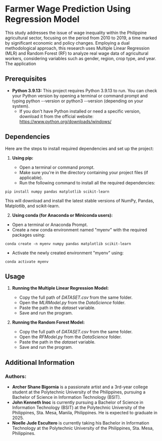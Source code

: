 # **Farmer Wage Prediction Using Regression Model**

This study addresses the issue of wage inequality within the Philippine agricultural sector, focusing on the period from 2010 to 2019, a time marked by significant economic and policy changes. Employing a dual methodological approach, this research uses Multiple Linear Regression (MLR) and Random Forest (RF) to analyze real wage data of agricultural workers, considering variables such as gender, region, crop type, and year. The application

## **Prerequisites**

- **Python 3.9.13:** This project requires Python 3.9.13 to run. You can check your Python version by opening a terminal or command prompt and typing python --version or python3 --version (depending on your system). 
	- If you don't have Python installed or need a specific version, download it from the official website: https://www.python.org/downloads/windows/


## **Dependencies**

Here are the steps to install required dependencies and set up the project:

1. **Using pip:**

	- Open a terminal or command prompt.
	- Make sure you're in the directory containing your project files (if applicable).
	- Run the following command to install all the required dependencies:
```
pip install numpy pandas matplotlib scikit-learn
```
  This will download and install the latest stable versions of NumPy, Pandas, Matplotlib, and scikit-learn.

2. **Using conda (for Anaconda or Miniconda users):**

  - Open a terminal or Anaconda Prompt.
  - Create a new conda environment named "myenv" with the required packages using:
```
conda create -n myenv numpy pandas matplotlib scikit-learn
```
  - Activate the newly created environment "myenv" using:
```
conda activate myenv
```
## **Usage**
1. **Running the Multiple Linear Regression Model:**
   - Copy the full path of *DATASET.csv* from the same folder.
   - Open the *MLRModel.py* from the *DataScience* folder.
   - Paste the path in the *dataset* variable.
   - Save and run the program.
     
2. **Running the Random Forest Model:**
   - Copy the full path of *DATASET.csv* from the same folder.
   - Open the *RFModel.py* from the *DataScience* folder.
   - Paste the path in the *dataset* variable.
   - Save and run the program.

## **Additional Information**
### **Authors:**
  - **Archer Shane Bigornia** is a passionate artist and a 3rd-year college student at the Polytechnic University of the Philippines, pursuing a Bachelor of Science in Information Technology (BSIT). 
  - **John Kenneth Inoc** is currently pursuing a Bachelor of Science in Information Technology (BSIT) at the Polytechnic University of the Philippines, Sta. Mesa, Manila, Philippines. He is expected to graduate in 2025.
  - **Noelle Jude Escultero** is currently taking his Bachelor in Information Technology at the Polytechnic University of the Philippines, Sta. Mesa, Philippines.
